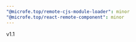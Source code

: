 ```yaml
---
"@microfe.top/remote-cjs-module-loader": minor
"@microfe.top/react-remote-component": minor
---
```


v1.1
